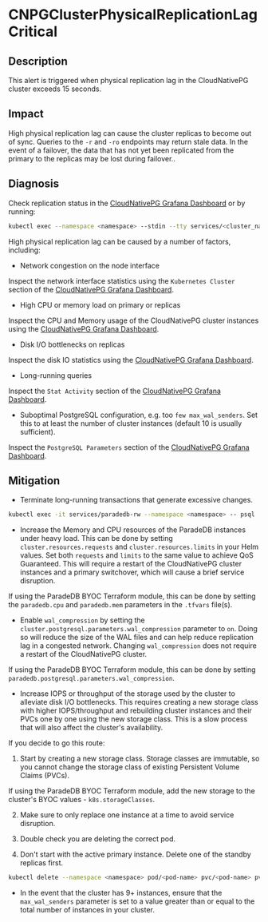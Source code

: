 # CNPGClusterPhysicalReplicationLagCritical

## Description

This alert is triggered when physical replication lag in the CloudNativePG cluster exceeds 15 seconds.

## Impact

High physical replication lag can cause the cluster replicas to become out of sync. Queries to the `-r` and `-ro` endpoints may return stale data. In the event of a failover, the data that has not yet been replicated from the primary to the replicas may be lost during failover..

## Diagnosis

Check replication status in the [CloudNativePG Grafana Dashboard](https://grafana.com/grafana/dashboards/20417-cloudnativepg/) or by running:

```bash
kubectl exec --namespace <namespace> --stdin --tty services/<cluster_name>-rw -- psql -c "SELECT * FROM pg_stat_replication;"
```

High physical replication lag can be caused by a number of factors, including:

- Network congestion on the node interface

Inspect the network interface statistics using the `Kubernetes Cluster` section of the [CloudNativePG Grafana Dashboard](https://grafana.com/grafana/dashboards/20417-cloudnativepg/).

- High CPU or memory load on primary or replicas

Inspect the CPU and Memory usage of the CloudNativePG cluster instances using the [CloudNativePG Grafana Dashboard](https://grafana.com/grafana/dashboards/20417-cloudnativepg/).

- Disk I/O bottlenecks on replicas

Inspect the disk IO statistics using the [CloudNativePG Grafana Dashboard](https://grafana.com/grafana/dashboards/20417-cloudnativepg/).

- Long-running queries

Inspect the `Stat Activity` section of the [CloudNativePG Grafana Dashboard](https://grafana.com/grafana/dashboards/20417-cloudnativepg/).

- Suboptimal PostgreSQL configuration, e.g. too `few max_wal_senders`. Set this to at least the number of cluster instances (default 10 is usually sufficient).

Inspect the `PostgreSQL Parameters` section of the [CloudNativePG Grafana Dashboard](https://grafana.com/grafana/dashboards/20417-cloudnativepg/).

## Mitigation

- Terminate long-running transactions that generate excessive changes.

```bash
kubectl exec -it services/paradedb-rw --namespace <namespace> -- psql
```

- Increase the Memory and CPU resources of the ParadeDB instances under heavy load. This can be done by setting `cluster.resources.requests` and `cluster.resources.limits` in your Helm values. Set both `requests` and `limits` to the same value to achieve QoS Guaranteed. This will require a restart of the CloudNativePG cluster instances and a primary switchover, which will cause a brief service disruption.

If using the ParadeDB BYOC Terraform module, this can be done by setting the `paradedb.cpu` and `paradedb.mem` parameters in the `.tfvars` file(s).

- Enable `wal_compression` by setting the `cluster.postgresql.parameters.wal_compression` parameter to `on`. Doing so will reduce the size of the WAL files and can help reduce replication lag in a congested network. Changing `wal_compression` does not require a restart of the CloudNativePG cluster.

If using the ParadeDB BYOC Terraform module, this can be done by setting `paradedb.postgresql.parameters.wal_compression`.

- Increase IOPS or throughput of the storage used by the cluster to alleviate disk I/O bottlenecks. This requires creating a new storage class with higher IOPS/throughput and rebuilding cluster instances and their PVCs one by one using the new storage class. This is a slow process that will also affect the cluster's availability.

If you decide to go this route:

1. Start by creating a new storage class. Storage classes are immutable, so you cannot change the storage class of existing Persistent Volume Claims (PVCs).

If using the ParadeDB BYOC Terraform module, add the new storage to the cluster's BYOC values - `k8s.storageClasses`.

2. Make sure to only replace one instance at a time to avoid service disruption.

3. Double check you are deleting the correct pod.

4. Don't start with the active primary instance. Delete one of the standby replicas first.

```bash
kubectl delete --namespace <namespace> pod/<pod-name> pvc/<pod-name> pvc/<pod-name>-wal
```

- In the event that the cluster has 9+ instances, ensure that the `max_wal_senders` parameter is set to a value greater than or equal to the total number of instances in your cluster.
